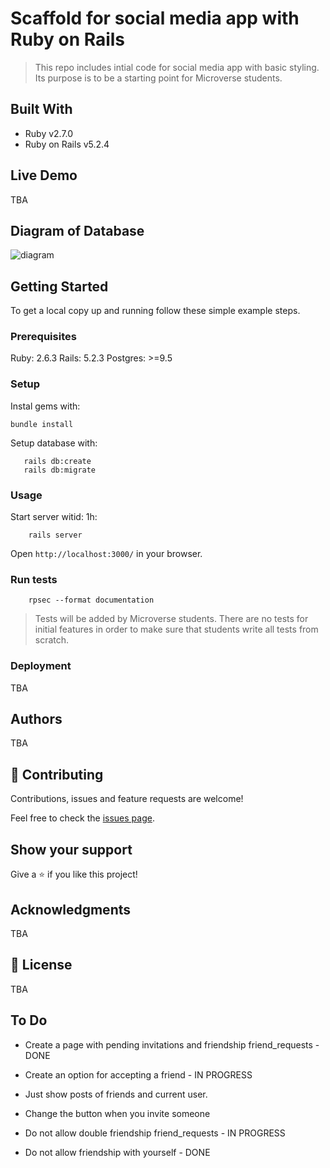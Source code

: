 # Scaffold for social media app with Ruby on Rails

> This repo includes intial code for social media app with basic styling. Its purpose is to be a starting point for Microverse students.

## Built With

- Ruby v2.7.0
- Ruby on Rails v5.2.4

## Live Demo

TBA

## Diagram of Database

![diagram](https://drive.google.com/file/d/14o8QUM-jUIWWWw3wmM3uWH6BPYOuOabV/view?usp=sharing)


## Getting Started

To get a local copy up and running follow these simple example steps.

### Prerequisites

Ruby: 2.6.3
Rails: 5.2.3
Postgres: >=9.5

### Setup

Instal gems with:

```
bundle install
```

Setup database with:

```
   rails db:create
   rails db:migrate
```



### Usage

Start server witid: 1h:

```
    rails server
```

Open `http://localhost:3000/` in your browser.

### Run tests

```
    rpsec --format documentation
```

> Tests will be added by Microverse students. There are no tests for initial features in order to make sure that students write all tests from scratch.

### Deployment

TBA

## Authors

TBA

## 🤝 Contributing

Contributions, issues and feature requests are welcome!

Feel free to check the [issues page](issues/).

## Show your support

Give a ⭐️ if you like this project!

## Acknowledgments

TBA

## 📝 License

TBA

## To Do

- Create a page with pending invitations and friendship friend_requests - DONE
- Create an option for accepting a friend - IN PROGRESS
- Just show posts of friends and current user.
- Change the button when you invite someone

- Do not allow double friendship friend_requests - IN PROGRESS
- Do not allow friendship with yourself - DONE
